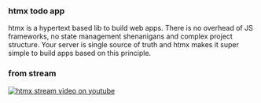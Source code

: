 ### htmx todo app
htmx is a hypertext based lib to build web apps. There is no overhead of JS frameworks, no state management shenanigans and complex project structure. Your server is single source of truth and htmx makes it super simple to build apps based on this principle.


### from stream
[![htmx stream video on youtube](https://img.youtube.com/vi/npatws4aIkA/0.jpg)](https://www.youtube.com/watch?v=npatws4aIkA)
